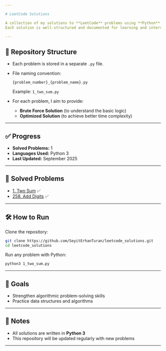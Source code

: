 ```yaml
---

# LeetCode Solutions

A collection of my solutions to **LeetCode** problems using **Python**.
Each solution is well-structured and documented for learning and interview preparation.

---
```


## 📂 Repository Structure

* Each problem is stored in a separate `.py` file.

* File naming convention:

  ```
  {problem_number}_{problem_name}.py
  ```

  Example:
  `1_two_sum.py`

* For each problem, I aim to provide:

  * **Brute Force Solution** (to understand the basic logic)
  * **Optimized Solution** (to achieve better time complexity)

---

## ✅ Progress

* **Solved Problems:** 1
* **Languages Used:** Python 3
* **Last Updated:** September 2025

---

## 🚀 Solved Problems

* [1. Two Sum](1_two_sum.py) ✅
* [258. Add Digits](258_add_digits.py) ✅

---

## 🛠️ How to Run

Clone the repository:

```bash
git clone https://github.com/SeyitErhanTuran/leetcode_solutions.git
cd leetcode_solutions
```

Run any problem with Python:

```bash
python3 1_two_sum.py
```

---

## 🎯 Goals

* Strengthen algorithmic problem-solving skills
* Practice data structures and algorithms

---

## 📌 Notes

* All solutions are written in **Python 3**
* This repository will be updated regularly with new problems

---
